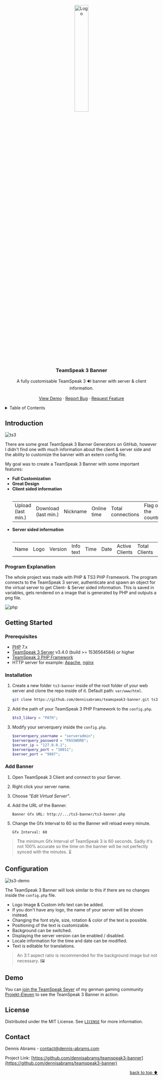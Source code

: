 <a name="readme-top"></a>

<br />

<div align="center">
  <a href="https://www.teamspeak.com/">
    <img src="https://user-images.githubusercontent.com/122950707/217841700-3ab024cb-e9a8-4132-9cf7-ce850a2696f4.png" alt="Logo" width="30%">
  </a>
  <h3 align="center">TeamSpeak 3 Banner</h3>
  <p align="center">
    A fully customisable TeamSpeak 3 🔊 banner with server & client information.
    <br />
    <br />
    <a href="#demo">View Demo</a>
    ·
    <a href="https://github.com/dennisabrams/teamspeak3-banner/issues">Report Bug</a>
    ·
    <a href="https://github.com/dennisabrams/teamspeak3-banner/issues">Request Feature</a>
  </p>
</div>

<details>
  <summary>Table of Contents</summary>
  <ol>
    <li>
      <a href="#introduction">Introduction</a>
      <ul>
        <li><a href="#program-explanation">Program Explanation</a></li>
      </ul>
    </li>
    <li>
      <a href="#getting-started">Getting Started</a></li>
      <ul>
        <li><a href="#prerequisites">Prerequisites</a></li>
        <li><a href="#installation">Installation</a></li>
        <li><a href="#add-banner">Add Banner</a></li>
      </ul>
    <li><a href="#demo">Demo</a></li>
    <li><a href="#license">License</a></li>
    <li><a href="#contact">Contact</a></li>
  </ol>
</details>

## Introduction

![ts3](https://user-images.githubusercontent.com/122950707/217850954-a10cedcd-ea12-46da-8eb3-12602d8991e0.png)

There are some great TeamSpeak 3 Banner Generators on GitHub, however I didn't find one with much information about the client & server side and the ability to customize the banner with an extern config file. 

My goal was to create a TeamSpeak 3 Banner with some important features:

<ul>
  <li><b>Full Customization</b></li>
  <li><b>Great Design</b></li>
  <li><b>Client sided information</b>
    <br /><br />
    <table>
      <tr>
        <td>Upload (last min.)</td>
        <td>Download (last min.)</td>
        <td>Nickname</td>
        <td>Online time</td>
        <td>Total connections</td>
        <td>Flag of the country</td>
      </tr>
    </table>
  </li>
  <li><b>Server sided information</b>
    <br /> <br />
    <table>
      <tr>
        <td>Name</td>
        <td>Logo</td>
        <td>Version</td>
        <td>Info text</td>
        <td>Time</td>
        <td>Date</td>
        <td>Active Clients</td>
        <td>Total Clients</td>
        <td>Channels</td>
        <td>Uptime</td>
      </tr>
    </table>
  </li>
</ul>

### Program Explanation

The whole project was made with PHP & TS3 PHP Framework. The program connects to the TeamSpeak 3 server, authenticate and spawn an object for the virtual server to get Client- & Server sided information. This is saved in variables, gets rendered on a image that is generated by PHP and outputs a png file.

![php](https://img.shields.io/badge/PHP-7.4.3-777BB3?style=for-the-badge&logo=php&logoColor=white)

## Getting Started

### Prerequisites

* [PHP](https://www.php.net/releases/index.php) 7.x
* [TeamSpeak 3 Server](https://www.teamspeak.com/de/downloads/#server) v3.4.0 (build >= 1536564584) or higher
* [TeamSpeak 3 PHP Framework](https://github.com/planetteamspeak/ts3phpframework)
* HTTP server for example: [Apache](https://httpd.apache.org/download.cgi), [nginx](https://nginx.org/en/download.html)

### Installation

1. Create a new folder `ts3-banner` inside of the root folder of your web server and clone the repo inside of it. Default path: `var/www/html`.

   ```sh
   git clone https://github.com/dennisabrams/teamspeak3-banner.git ts3-banner
   ```
2. Add the path of your TeamSpeak 3 PHP Framework to the `config.php`.

   ```php
   $ts3_libary = "PATH";
   ```
3. Modify your serverquery inside the `config.php`.

   ```php
   $serverquery_username = "serveradmin";
   $serverquery_password = "PASSWORD";
   $server_ip = "127.0.0.1";
   $serverquery_port = "10011";
   $server_port = "9987";
   ```

### Add Banner
 
1. Open TeamSpeak 3 Client and connect to your Server.
3. Right click your server name.
4. Choose _"Edit Virtual Server"_.
5. Add the URL of the Banner.

   ```
   Banner Gfx URL: http://.../ts3-banner/ts3-banner.php
   ```

5. Change the Gfx Interval to 60 so the Banner will reload every minute.
   ```
   Gfx Interval: 60
   ```

> The minimum Gfx Interval of TeamSpeak 3 is 60 seconds. Sadly it's not 100% accurate so the time on the banner will be not perfectly synced with the minutes. ⏳

## Configuration

![ts3-demo](https://user-images.githubusercontent.com/122950707/218219605-79f7879d-a48a-4e16-a41a-88ef030009cb.png)

The TeamSpeak 3 Banner will look similar to this if there are no changes inside the `config.php` file.
* Logo Image & Custom info text can be added.
* If you don't have any logo, the name of your server will be shown instead.
* Changing the font style, size, rotation & color of the text is possible.
* Positioning of the text is customizable.
* Background can be switched.
* Displaying the server version can be enabled / disabled.
* Locale information for the time and date can be modified.
* Text is editable for translations.

> An 3:1 aspect ratio is recommended for the background image but not necessary. 🖼️

## Demo

You can [join the TeamSpeak Sever](https://projekt-eleven.eu/eleven/redirects/ts3Redirect.php) of my german gaming community [Projekt-Eleven](https://projekt-eleven.eu/) to see the TeamSpeak 3 Banner in action.

## License

Distributed under the MIT License. See [`LICENSE`](https://github.com/dennisabrams/teamspeak3-banner/blob/main/LICENSE) for more information.

## Contact

Dennis Abrams - contact@dennis-abrams.com

Project Link: [https://github.com/dennisabrams/teamspeak3-banner](https://github.com/dennisabrams/teamspeak3-banner)

<p align="right"><a href="#readme-top">back to top ⬆</a></p>

